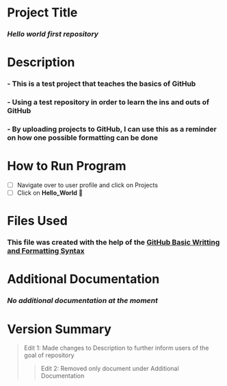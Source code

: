 
# Project Title
### *Hello world first repository*

# Description
### - This is a test project that teaches the basics of GitHub
###   - Using a test repository in order to learn the ins and outs of GitHub
###     - By uploading projects to GitHub, I can use this as a reminder on how one possible formatting can be done

# How to Run Program 
- [ ] Navigate over to user profile and click on Projects
- [ ] Click on **Hello_World** :wave:

# Files Used 
### This file was created with the help of the [GitHub Basic Writting and Formatting Syntax](https://docs.github.com/en/get-started/writing-on-github/getting-started-with-writing-and-formatting-on-github/basic-writing-and-formatting-syntax#styling-text)

# Additional Documentation
### ***No additional documentation at the moment***

# Version Summary 
> Edit 1: Made changes to Description to further inform users of the goal of repository
>> Edit 2: Removed only document under Additional Documentation

